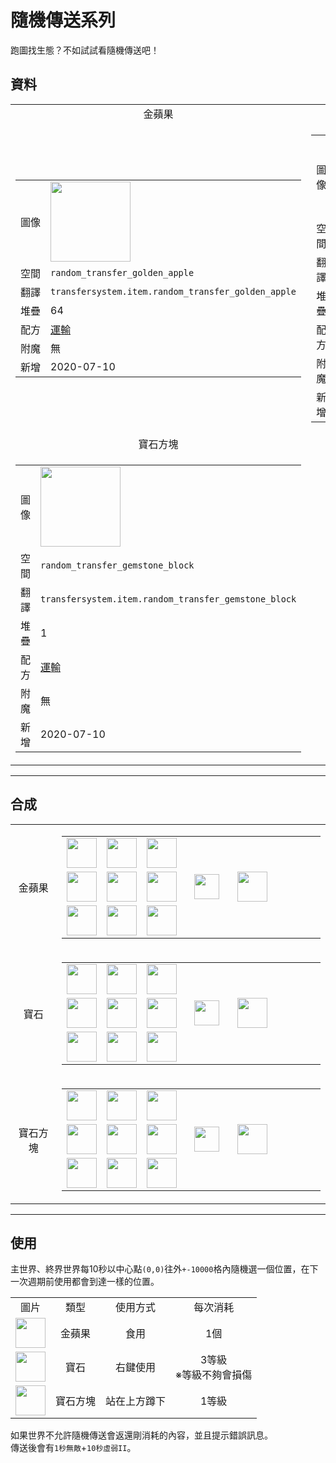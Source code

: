 # 隨機傳送系列
跑圖找生態？不如試試看隨機傳送吧！

## 資料
<table>
    <tr>
        <td align="center">金蘋果</td>
        <td align="center">寶石</td>
    </tr>
    <tr>
        <td>
            <table>
                <tr><td>圖像</td><td><img src="https://i.imgur.com/2QdmOdE.png" width="128"/></td></tr>
                <tr><td>空間</td><td><code>random_transfer_golden_apple</code></td></tr>
                <tr><td>翻譯</td><td><code>transfersystem.item.random_transfer_golden_apple</code></td></tr>
                <tr><td>堆疊</td><td>64</td></tr>
                <tr><td>配方</td><td><a href="https://minecraft.fandom.com/zh/wiki/合成/運輸配方">運輸</a></td></tr>
                <tr><td>附魔</td><td>無</td></tr>
                <tr><td>新增</td><td>2020-07-10</td></tr>
            </table>
        </td>
        <td>
            <table>
                <tr><td>圖像</td><td><img src="https://i.imgur.com/ME1CeOE.png" width="128"/></td></tr>
                <tr><td>空間</td><td><code>random_transfer_gemstone</code></td></tr>
                <tr><td>翻譯</td><td><code>transfersystem.item.random_transfer_gemstone</code></td></tr>
                <tr><td>堆疊</td><td>1</td></tr>
                <tr><td>配方</td><td><a href="https://minecraft.fandom.com/zh/wiki/合成/運輸配方">運輸</a></td></tr>
                <tr><td>附魔</td><td>無</td></tr>
                <tr><td>新增</td><td>2020-07-10</td></tr>
            </table>
        </td>
    </tr>
    <tr>
        <td align="center">寶石方塊</td>
    </tr>
    <tr>
        <td>
            <table>
                <tr><td>圖像</td><td><img src="https://i.imgur.com/xv4Ph4E.png" width="128"/></td></tr>
                <tr><td>空間</td><td><code>random_transfer_gemstone_block</code></td></tr>
                <tr><td>翻譯</td><td><code>transfersystem.item.random_transfer_gemstone_block</code></td></tr>
                <tr><td>堆疊</td><td>1</td></tr>
                <tr><td>配方</td><td><a href="https://minecraft.fandom.com/zh/wiki/合成/運輸配方">運輸</a></td></tr>
                <tr><td>附魔</td><td>無</td></tr>
                <tr><td>新增</td><td>2020-07-10</td></tr>
            </table>
        </td>
    </tr>
</table>
  
---

## 合成
<table>
    <tr>
        <td align="center">金蘋果</td>
        <td>
            <table>
                <tr><td><img src="https://i.imgur.com/wl43BjZ.png" width="48"/></td><td><img src="https://i.imgur.com/wl43BjZ.png" width="48"/></td><td><img src="https://i.imgur.com/wl43BjZ.png" width="48"/></td><td colspan="3"></td></tr>
                <tr><td><img src="https://i.imgur.com/wl43BjZ.png" width="48"/></td><td><img src="https://i.imgur.com/Jn5VAOr.png" width="48"/></td><td><img src="https://i.imgur.com/qKVtU7P.png" width="48"/></td><td width="70" align="center"><img src="https://i.imgur.com/VE0KqIE.png" width="40"/></td><td><img src="https://i.imgur.com/2QdmOdE.png" width="48"/></td><td width="70"></td></tr>
                <tr><td><img src="https://i.imgur.com/wl43BjZ.png" width="48"/></td><td><img src="https://i.imgur.com/wl43BjZ.png" width="48"/></td><td><img src="https://i.imgur.com/wl43BjZ.png" width="48"/></td><td colspan="3"></td></tr>
            </table>
        </td>
    </tr>
    <tr>
        <td align="center">寶石</td>
        <td>
            <table>
                <tr><td><img src="https://i.imgur.com/wl43BjZ.png" width="48"/></td><td><img src="https://i.imgur.com/wuXXDpK.png" width="48"/></td><td><img src="https://i.imgur.com/wl43BjZ.png" width="48"/></td><td colspan="3"></td></tr>
                <tr><td><img src="https://i.imgur.com/wuXXDpK.png" width="48"/></td><td><img src="https://i.imgur.com/Z4niCMs.png" width="48"/></td><td><img src="https://i.imgur.com/wuXXDpK.png" width="48"/></td><td width="70" align="center"><img src="https://i.imgur.com/VE0KqIE.png" width="40"/></td><td><img src="https://i.imgur.com/ME1CeOE.png" width="48"/></td><td width="70"></td></tr>
                <tr><td><img src="https://i.imgur.com/wl43BjZ.png" width="48"/></td><td><img src="https://i.imgur.com/wuXXDpK.png" width="48"/></td><td><img src="https://i.imgur.com/wl43BjZ.png" width="48"/></td><td colspan="3"></td></tr>
            </table>
        </td>
    </tr>
    <tr>
        <td align="center">寶石方塊</td>
        <td>
            <table>
                <tr><td><img src="https://i.imgur.com/ME1CeOE.png" width="48"/></td><td><img src="https://i.imgur.com/ME1CeOE.png" width="48"/></td><td><img src="https://i.imgur.com/ME1CeOE.png" width="48"/></td><td colspan="3"></td></tr>
                <tr><td><img src="https://i.imgur.com/ME1CeOE.png" width="48"/></td><td><img src="https://i.imgur.com/1lqKK5Y.png" width="48"/></td><td><img src="https://i.imgur.com/ME1CeOE.png" width="48"/></td><td width="70" align="center"><img src="https://i.imgur.com/VE0KqIE.png" width="40"/></td><td><img src="https://i.imgur.com/xv4Ph4E.png" width="48"/></td><td width="70"></td></tr>
                <tr><td><img src="https://i.imgur.com/ME1CeOE.png" width="48"/></td><td><img src="https://i.imgur.com/ME1CeOE.png" width="48"/></td><td><img src="https://i.imgur.com/ME1CeOE.png" width="48"/></td><td colspan="3"></td></tr>
            </table>
        </td>
    </tr>
</table>
  
---

## 使用
主世界、終界世界每10秒以中心點`(0,0)`往外`+-10000`格內隨機選一個位置，在下一次週期前使用都會到達一樣的位置。  

<table>
    <tr><td align="center">圖片</td><td align="center">類型</td><td align="center">使用方式</td><td align="center">每次消耗</td></tr>
    <tr><td align="center"><img src="https://i.imgur.com/2QdmOdE.png" width="48"/></td><td align="center">金蘋果</td><td align="center">食用</td><td align="center">1個</td></tr>
    <tr><td align="center"><img src="https://i.imgur.com/ME1CeOE.png" width="48"/></td><td align="center">寶石</td><td align="center">右鍵使用</td><td align="center">3等級<br/>※等級不夠會損傷</td></tr>
    <tr><td align="center"><img src="https://i.imgur.com/xv4Ph4E.png" width="48"/></td><td align="center">寶石方塊</td><td align="center">站在上方蹲下</td><td align="center">1等級</td></tr>
</table>

如果世界不允許隨機傳送會返還剛消耗的內容，並且提示錯誤訊息。  
傳送後會有`1秒無敵`+`10秒虛弱II`。